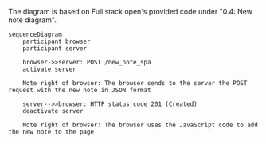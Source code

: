 The diagram is based on Full stack open's provided code under "0.4: New note diagram".

```mermaid
sequenceDiagram
    participant browser
    participant server

    browser->>server: POST /new_note_spa
    activate server

    Note right of browser: The browser sends to the server the POST request with the new note in JSON format

    server-->>browser: HTTP status code 201 (Created)
    deactivate server

    Note right of browser: The browser uses the JavaScript code to add the new note to the page
```
